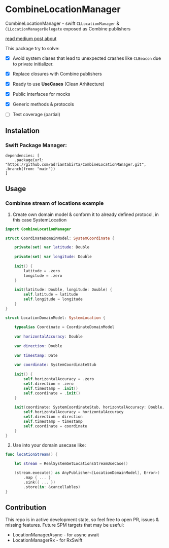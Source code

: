 # CombineLocationManager

CombineLocationManager - swift `CLLocationManager` & `CLLocationManagerDelegate` exposed as Combine publishers

[read medium post about](https://medium.com/@adriantabirta_80636/ios-cllocationmanager-well-done-4d8c1e8185f9)

This package try to solve:

- [x] Avoid system clases that lead to unexpected crashes like `CLBeacon` due to private initializer.
- [x] Replace closures with Combine publishers 
- [x] Ready to use **UseCases** (Clean Arhitecture)
- [x] Public interfaces for mocks
- [x] Generic methods & protocols
- [ ] Test coverage (partial)


## Instalation
### Swift Package Manager:
```
dependencies: [
    .package(url: "https://github.com/adriantabirta/CombineLocationManager.git", .branch(from: "main"))
]
```


## Usage
### Combinse stream of locations example
1. Create own domain model & conform it to already defined protocol, in this case SystemLocation
```swift
import CombineLocationManager

struct CoordinateDomainModel: SystemCoordinate {

    private(set) var latitude: Double
    
    private(set) var longitude: Double
    
    init() {
        latitude = .zero
        longitude = .zero
    }
    
    init(latitude: Double, longitude: Double) {
        self.latitude = latitude
        self.longitude = longitude
    }
}

struct LocationDomainModel: SystemLocation {
    
    typealias Coordinate = CoordinateDomainModel
    
    var horizontalAccuracy: Double
    
    var direction: Double
    
    var timestamp: Date
    
    var coordinate: SystemCoordinateStub
    
    init() {
        self.horizontalAccuracy = .zero
        self.direction = .zero
        self.timestamp = .init()
        self.coordinate = .init()
    }
    
    init(coordinate: SystemCoordinateStub, horizontalAccuracy: Double, direction: Double, timestamp: Date) {
        self.horizontalAccuracy = horizontalAccuracy
        self.direction = direction
        self.timestamp = timestamp
        self.coordinate = coordinate
    }
}
```

2. Use into your domain usecase like:
```swift
func locationStream() {

    let stream = RealSystemGetLocationsStreamUseCase()

    (stream.execute() as AnyPublisher<[LocationDomainModel], Error>)
        .map { ... }
        .sink({ ... })
        .store(in: &cancellables)
}
```

## Contribution
This repo is in active development state, so feel free to open PR, issues & missing features.
Future SPM targets that may be useful:
* LocationManagerAsync - for async await 
* LocationManagerRx - for RxSwift


